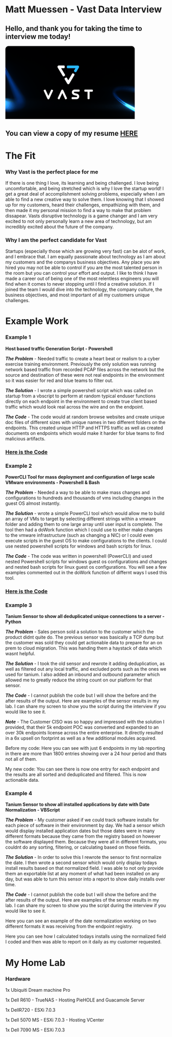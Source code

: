 
# Matt Muessen - Vast Data Interview

## Hello, and thank you for taking the time to interview me today!

![VastLogo](https://github.com/MMuessen/VastData_Interview/blob/main/deepLearning.png?raw=true)

## You can view a copy of my resume [HERE](https://github.com/MMuessen/VastData_Interview/blob/main/MattMuessenResumeApril2023.pdf)


# The Fit

### Why Vast is the perfect place for me

If there is one thing I love, its learning and being challenged.  I love being uncomfortable, and being stretched which is why I love the startup world!  I get a great deal of accomplishment solving problems, especially when I am able to find a new creative way to solve them.  I love knowing that I showed up for my customers, heard their challenges, empathizing with them, and then made it my personal mission to find a way to make that problem dissapear. Vasts disruptive technology is a game changer and I am very excited to not only personally learn a new area of technology, but am incredibly excited about the future of the company.

### Why I am the perfect candidate for Vast

Startups (especially those which are growing very fast) can be alot of work, and I embrace that.  I am equally passionate about technology as I am about my customers and the companys business objectives.  Any place you are hired you may not be able to control if you are the most talented person in the room but you can control your effort and output.  I like to think I have made a career out of being one of the most relentless engineers you will find when it comes to never stopping until I find a creative solution.  If I joined the team I would dive into the technology, the company culture, the business objectives, and most important of all my customers unique challenges.

# Example Work

### Example 1
**Host based traffic Generation Script - Powershell**

***The Problem*** - Needed traffic to create a heart beat or realism to a cyber exercise training environment.  Previously the only solution was running network based traffic from recorded PCAP files across the network but the source and destination of these were not real endpoints in the environment so it was easier for red and blue teams to filter out.

***The Solution*** - I wrote a simple powershell script which was called on startup from a vbscript to perform at random typical enduser functions directly on each endpoint in the environment to create true client based traffic which would look real across the wire and on the endpoint.

***The Code*** - The code would at random browse websites and create unique doc files of different sizes with unique names in two different folders on the endpoints.  This created unique HTTP and HTTPS traffic as well as created documents on endpoints which would make it harder for blue teams to find malicious artifacts.  

### [Here is the Code](https://github.com/MMuessen/VastData_Interview/blob/main/traffic.ps1)

### Example 2
**PowerCLI Tool for mass deployment and configuration of large scale VMware environments - Powershell & Bash**

***The Problem*** - Needed a way to be able to make mass changes and configurations to hundreds and thousands of vms including changes in the guest OS almost instantly.

***The Solution*** - wrote a simple PowerCLI tool which would allow me to build an array of VMs to target by selecting different strings within a vmware folder and adding them to one large array until user input is complete.  The tool then had a doWork function which I could use to either make changes to the vmware infrastructure (such as changing a NIC) or I could even execute scripts in the guest OS to make configurations to the clients.  I could use nested powershell scripts for windows and bash scripts for linux.

***The Code*** - The code was written in powershell (PowerCLI) and used nested Powershell scripts for windows guest os configurations and changes and nested bash scripts for linux guest os configurations.  You will see a few examples commented out in the doWork function of differnt ways I used this tool.

### [Here is the Code](https://github.com/MMuessen/VastData_Interview/blob/main/PowerCLI_VMArrayLoop_Tool.ps1)

### Example 3
**Tanium Sensor to show all deduplicated unique connections to a server - Python**

***The Problem*** - Sales person sold a solution to the customer which the product didnt quite do.  The previous sensor was basically a TCP dump but the customer was sold they could get actionable data to prepare for an on prem to cloud migration.  This was handing them a haystack of data which wasnt helpful.

***The Solution*** - I took the old sensor and rewrote it adding deduplication, as well as filtered out any local traffic, and excluded ports such as the ones we used for tanium.  I also added an inbound and outbound parameter which allowed me to greatly reduce the string count on our platform for that sensor.

***The Code*** - I cannot publish the code but I will show the before and the after results of the output.  Here are examples of the sensor results in my lab.  I can share my screen to show you the script during the interview if you would like to see it.

***Note*** - The Customer CISO was so happy and impressed with the solution I provided, that their 5k endpoint POC was converted and expanded to an over 30k endpoints license across the entire enterprise.  It directly resulted in a 6x upsell on footprint as well as a few additional modules acquired.

Before my code:  Here you can see with just 6 endpoints in my lab reporting in there are more than 1800 entries showing over a 24 hour period and thats not all of them.



My new code:  You can see there is now one entry for each endpoint and the results are all sorted and deduplicated and filtered.  This is now actionable data.




### Example 4
**Tanium Sensor to show all installed applications by date with Date Normalization - VBScript**

***The Problem*** - My customer asked if we could track software installs for each piece of software in their environment by day.  We had a sensor which would display installed application dates but those dates were in many different formats because they came from the registry based on however the software displayed them.  Because they were all in different formats, you couldnt do any sorting, filtering, or calculating based on those fields.

***The Solution*** - In order to solve this I rewrote the sensor to first normalize the date.  I then wrote a second sensor which would only display todays install results based on that normalized field.  I was able to not only provide them an exportable list at any moment of what had been installed on any day, but was able to turn this sensor into a report to show daily installs over time.

***The Code*** - I cannot publish the code but I will show the before and the after results of the output.  Here are examples of the sensor results in my lab. I can share my screen to show you the script during the interview if you would like to see it.

Here you can see an example of the date normalization working on two different formats it was receiving from the endpoint registry.

Here you can see how I calculated todays installs using the normalized field I coded and then was able to report on it daily as my customer requested.

# My Home Lab

### Hardware

1x Ubiquiti Dream machine Pro

1x Dell R610 - TrueNAS - Hosting PieHOLE and Guacamole Server
  
1x DellR720 - ESXi 7.0.3

1x Dell 5070 MS - ESXi 7.0.3 - Hosting VCenter
  
1x Dell 7090 MS - ESXi 7.0.3

